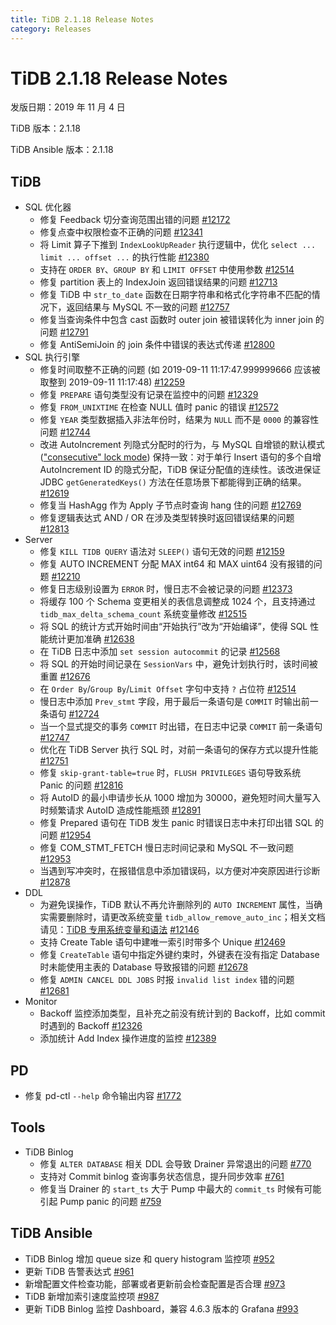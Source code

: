 ```yaml
---
title: TiDB 2.1.18 Release Notes
category: Releases
---
```


# TiDB 2.1.18 Release Notes

发版日期：2019 年 11 月 4 日

TiDB 版本：2.1.18

TiDB Ansible 版本：2.1.18

## TiDB

+ SQL 优化器
    - 修复 Feedback 切分查询范围出错的问题 [#12172](https://github.com/pingcap/tidb/pull/12172)
    - 修复点查中权限检查不正确的问题 [#12341](https://github.com/pingcap/tidb/pull/12341)
    - 将 Limit 算子下推到 `IndexLookUpReader` 执行逻辑中，优化 `select ... limit ... offset ...` 的执行性能 [#12380](https://github.com/pingcap/tidb/pull/12380)
    - 支持在 `ORDER BY`、`GROUP BY` 和 `LIMIT OFFSET` 中使用参数 [#12514](https://github.com/pingcap/tidb/pull/12514)
    - 修复 partition 表上的 IndexJoin 返回错误结果的问题 [#12713](https://github.com/pingcap/tidb/pull/12713)
    - 修复 TiDB 中 `str_to_date` 函数在日期字符串和格式化字符串不匹配的情况下，返回结果与 MySQL 不一致的问题 [#12757](https://github.com/pingcap/tidb/pull/12757)
    - 修复当查询条件中包含 cast 函数时 outer join 被错误转化为 inner join 的问题 [#12791](https://github.com/pingcap/tidb/pull/12791)
    - 修复 AntiSemiJoin 的 join 条件中错误的表达式传递 [#12800](https://github.com/pingcap/tidb/pull/12800)
+ SQL 执行引擎
    - 修复时间取整不正确的问题 (如 2019-09-11 11:17:47.999999666 应该被取整到 2019-09-11 11:17:48) [#12259](https://github.com/pingcap/tidb/pull/12259)
    - 修复 `PREPARE` 语句类型没有记录在监控中的问题 [#12329](https://github.com/pingcap/tidb/pull/12329)
    - 修复 `FROM_UNIXTIME` 在检查 NULL 值时 panic 的错误 [#12572](https://github.com/pingcap/tidb/pull/12572)
    - 修复 `YEAR` 类型数据插入非法年份时，结果为 `NULL` 而不是 `0000` 的兼容性问题 [#12744](https://github.com/pingcap/tidb/pull/12744)
    - 改进 AutoIncrement 列隐式分配时的行为，与 MySQL 自增锁的默认模式 (["consecutive" lock mode](https://dev.mysql.com/doc/refman/5.7/en/innodb-auto-increment-handling.html)) 保持一致：对于单行 Insert 语句的多个自增 AutoIncrement ID 的隐式分配，TiDB 保证分配值的连续性。该改进保证 JDBC `getGeneratedKeys()` 方法在任意场景下都能得到正确的结果。 [#12619](https://github.com/pingcap/tidb/pull/12619)
    - 修复当 HashAgg 作为 Apply 子节点时查询 hang 住的问题 [#12769](https://github.com/pingcap/tidb/pull/12769)
    - 修复逻辑表达式 AND / OR 在涉及类型转换时返回错误结果的问题 [#12813](https://github.com/pingcap/tidb/pull/12813)
+ Server
    - 修复 `KILL TIDB QUERY` 语法对 `SLEEP()` 语句无效的问题 [#12159](https://github.com/pingcap/tidb/pull/12159)
    - 修复 AUTO INCREMENT 分配 MAX int64 和 MAX uint64 没有报错的问题 [#12210](https://github.com/pingcap/tidb/pull/12210)
    - 修复日志级别设置为 `ERROR` 时，慢日志不会被记录的问题 [#12373](https://github.com/pingcap/tidb/pull/12373)
    - 将缓存 100 个 Schema 变更相关的表信息调整成 1024 个，且支持通过 `tidb_max_delta_schema_count` 系统变量修改 [#12515](https://github.com/pingcap/tidb/pull/12515)
    - 将 SQL 的统计方式开始时间由“开始执行”改为“开始编译”，使得 SQL 性能统计更加准确 [#12638](https://github.com/pingcap/tidb/pull/12638)
    - 在 TiDB 日志中添加 `set session autocommit` 的记录 [#12568](https://github.com/pingcap/tidb/pull/12568)
    - 将 SQL 的开始时间记录在 `SessionVars` 中，避免计划执行时，该时间被重置 [#12676](https://github.com/pingcap/tidb/pull/12676)
    - 在 `Order By`/`Group By`/`Limit Offset` 字句中支持 `?` 占位符 [#12514](https://github.com/pingcap/tidb/pull/12514)
    - 慢日志中添加 `Prev_stmt` 字段，用于最后一条语句是 `COMMIT` 时输出前一条语句 [#12724](https://github.com/pingcap/tidb/pull/12724)
    - 当一个显式提交的事务 `COMMIT` 时出错，在日志中记录 `COMMIT` 前一条语句 [#12747](https://github.com/pingcap/tidb/pull/12747)
    - 优化在 TiDB Server 执行 SQL 时，对前一条语句的保存方式以提升性能 [#12751](https://github.com/pingcap/tidb/pull/12751)
    - 修复 `skip-grant-table=true` 时，`FLUSH PRIVILEGES` 语句导致系统 Panic 的问题 [#12816](https://github.com/pingcap/tidb/pull/12816)
    - 将 AutoID 的最小申请步长从 1000 增加为 30000，避免短时间大量写入时频繁请求 AutoID 造成性能瓶颈 [#12891](https://github.com/pingcap/tidb/pull/12891)
    - 修复 Prepared 语句在 TiDB 发生 panic 时错误日志中未打印出错 SQL 的问题 [#12954](https://github.com/pingcap/tidb/pull/12954)
    - 修复 COM_STMT_FETCH 慢日志时间记录和 MySQL 不一致问题 [#12953](https://github.com/pingcap/tidb/pull/12953)
    - 当遇到写冲突时，在报错信息中添加错误码，以方便对冲突原因进行诊断 [#12878](https://github.com/pingcap/tidb/pull/12878)
+ DDL
    - 为避免误操作，TiDB 默认不再允许删除列的 `AUTO INCREMENT` 属性，当确实需要删除时，请更改系统变量 `tidb_allow_remove_auto_inc`；相关文档请见：[TiDB 专用系统变量和语法](https://pingcap.com/docs-cn/v2.1/reference/configuration/tidb-server/tidb-specific-variables/) [#12146](https://github.com/pingcap/tidb/pull/12146)
    - 支持 Create Table 语句中建唯一索引时带多个 Unique [#12469](https://github.com/pingcap/tidb/pull/12469)
    - 修复 `CreateTable` 语句中指定外键约束时，外键表在没有指定 Database 时未能使用主表的 Database 导致报错的问题 [#12678](https://github.com/pingcap/tidb/pull/12678)
    - 修复 `ADMIN CANCEL DDL JOBS` 时报 `invalid list index` 错的问题 [#12681](https://github.com/pingcap/tidb/pull/12681)
+ Monitor
    - Backoff 监控添加类型，且补充之前没有统计到的 Backoff，比如 commit 时遇到的 Backoff [#12326](https://github.com/pingcap/tidb/pull/12326)
    - 添加统计 Add Index 操作进度的监控 [#12389](https://github.com/pingcap/tidb/pull/12389)

## PD

- 修复 pd-ctl `--help` 命令输出内容 [#1772](https://github.com/pingcap/pd/pull/1772)

## Tools

+ TiDB Binlog
    - 修复 `ALTER DATABASE` 相关 DDL 会导致 Drainer 异常退出的问题 [#770](https://github.com/pingcap/tidb-binlog/pull/770)
    - 支持对 Commit binlog 查询事务状态信息，提升同步效率 [#761](https://github.com/pingcap/tidb-binlog/pull/761)
    - 修复当 Drainer 的 `start_ts` 大于 Pump 中最大的 `commit_ts` 时候有可能引起 Pump panic 的问题 [#759](https://github.com/pingcap/tidb-binlog/pull/759)

## TiDB Ansible

- TiDB Binlog 增加 queue size 和 query histogram 监控项 [#952](https://github.com/pingcap/tidb-ansible/pull/952)
- 更新 TiDB 告警表达式 [#961](https://github.com/pingcap/tidb-ansible/pull/961)
- 新增配置文件检查功能，部署或者更新前会检查配置是否合理 [#973](https://github.com/pingcap/tidb-ansible/pull/973)
- TiDB 新增加索引速度监控项 [#987](https://github.com/pingcap/tidb-ansible/pull/987)
- 更新 TiDB Binlog 监控 Dashboard，兼容 4.6.3 版本的 Grafana [#993](https://github.com/pingcap/tidb-ansible/pull/993)
